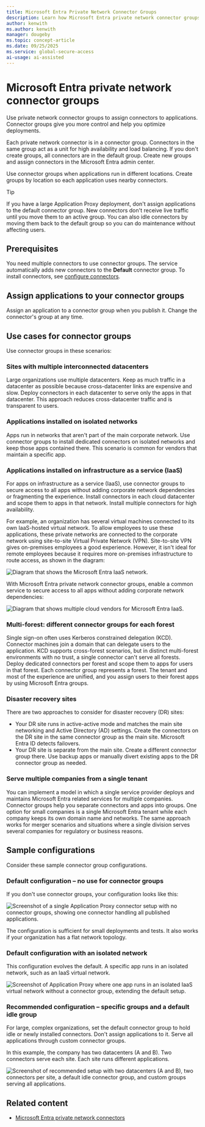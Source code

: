 ```yaml
---
title: Microsoft Entra Private Network Connector Groups
description: Learn how Microsoft Entra private network connector groups work, and how Microsoft Entra Private Access and application proxy use them.
author: kenwith
ms.author: kenwith
manager: dougeby
ms.topic: concept-article
ms.date: 09/25/2025
ms.service: global-secure-access
ai-usage: ai-assisted
---
```


# Microsoft Entra private network connector groups

Use private network connector groups to assign connectors to applications. Connector groups give you more control and help you optimize deployments.

Each private network connector is in a connector group. Connectors in the same group act as a unit for high availability and load balancing. If you don't create groups, all connectors are in the default group. Create new groups and assign connectors in the Microsoft Entra admin center.

Use connector groups when applications run in different locations. Create groups by location so each application uses nearby connectors.

> [!TIP]
> If you have a large Application Proxy deployment, don't assign applications to the default connector group. New connectors don't receive live traffic until you move them to an active group. You can also idle connectors by moving them back to the default group so you can do maintenance without affecting users.

## Prerequisites

You need multiple connectors to use connector groups. The service automatically adds new connectors to the **Default** connector group. To install connectors, see [configure connectors](how-to-configure-connectors.md).

## Assign applications to your connector groups

Assign an application to a connector group when you publish it. Change the connector's group at any time.

## Use cases for connector groups

Use connector groups in these scenarios:

### Sites with multiple interconnected datacenters

Large organizations use multiple datacenters. Keep as much traffic in a datacenter as possible because cross-datacenter links are expensive and slow. Deploy connectors in each datacenter to serve only the apps in that datacenter. This approach reduces cross-datacenter traffic and is transparent to users.

### Applications installed on isolated networks

Apps run in networks that aren't part of the main corporate network. Use connector groups to install dedicated connectors on isolated networks and keep those apps contained there. This scenario is common for vendors that maintain a specific app.

### Applications installed on infrastructure as a service (IaaS)

For apps on infrastructure as a service (IaaS), use connector groups to secure access to all apps without adding corporate network dependencies or fragmenting the experience. Install connectors in each cloud datacenter and scope them to apps in that network. Install multiple connectors for high availability.

For example, an organization has several virtual machines connected to its own IaaS-hosted virtual network. To allow employees to use these applications, these private networks are connected to the corporate network using site-to-site Virtual Private Network (VPN). Site-to-site VPN gives on-premises employees a good experience. However, it isn't ideal for remote employees because it requires more on-premises infrastructure to route access, as shown in the diagram:

![Diagram that shows the Microsoft Entra IaaS network.](./media/concept-connector-groups/application-proxy-iaas-network.png)
  
With Microsoft Entra private network connector groups, enable a common service to secure access to all apps without adding corporate network dependencies:

![Diagram that shows multiple cloud vendors for Microsoft Entra IaaS.](./media/concept-connector-groups/application-proxy-multiple-cloud-vendors.png)

### Multi-forest: different connector groups for each forest

Single sign-on often uses Kerberos constrained delegation (KCD). Connector machines join a domain that can delegate users to the application. KCD supports cross-forest scenarios, but in distinct multi-forest environments with no trust, a single connector can't serve all forests. Deploy dedicated connectors per forest and scope them to apps for users in that forest. Each connector group represents a forest. The tenant and most of the experience are unified, and you assign users to their forest apps by using Microsoft Entra groups.

### Disaster recovery sites

There are two approaches to consider for disaster recovery (DR) sites:

- Your DR site runs in active-active mode and matches the main site networking and Active Directory (AD) settings. Create the connectors on the DR site in the same connector group as the main site. Microsoft Entra ID detects failovers.
- Your DR site is separate from the main site. Create a different connector group there. Use backup apps or manually divert existing apps to the DR connector group as needed.

### Serve multiple companies from a single tenant

You can implement a model in which a single service provider deploys and maintains Microsoft Entra related services for multiple companies. Connector groups help you separate connectors and apps into groups. One option for small companies is a single Microsoft Entra tenant while each company keeps its own domain name and networks. The same approach works for merger scenarios and situations where a single division serves several companies for regulatory or business reasons.

## Sample configurations

Consider these sample connector group configurations.

### Default configuration – no use for connector groups

If you don't use connector groups, your configuration looks like this:

![Screenshot of a single Application Proxy connector setup with no connector groups, showing one connector handling all published applications.](./media/concept-connector-groups/application-proxy-sample-config-1.png)

The configuration is sufficient for small deployments and tests. It also works if your organization has a flat network topology.

### Default configuration with an isolated network

This configuration evolves the default. A specific app runs in an isolated network, such as an IaaS virtual network.

![Screenshot of Application Proxy where one app runs in an isolated IaaS virtual network without a connector group, extending the default setup.](./media/concept-connector-groups/application-proxy-sample-config-2.png)

### Recommended configuration – specific groups and a default idle group

For large, complex organizations, set the default connector group to hold idle or newly installed connectors. Don't assign applications to it. Serve all applications through custom connector groups.

In this example, the company has two datacenters (A and B). Two connectors serve each site. Each site runs different applications.

![Screenshot of recommended setup with two datacenters (A and B), two connectors per site, a default idle connector group, and custom groups serving all applications.](./media/concept-connector-groups/application-proxy-sample-config-3.png)

## Related content

- [Microsoft Entra private network connectors](concept-connectors.md)
